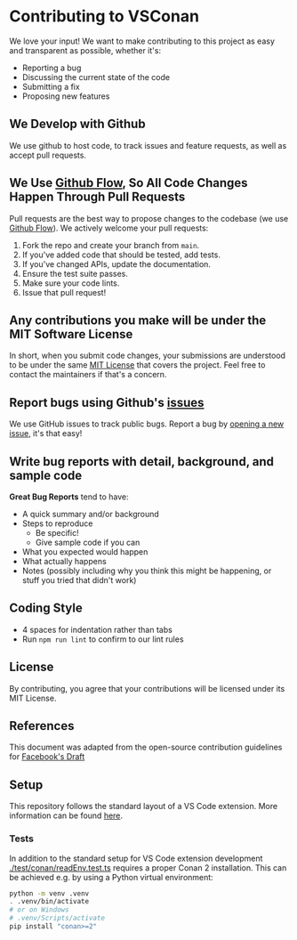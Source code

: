 # Contributing to VSConan
We love your input! We want to make contributing to this project as easy and transparent as possible, whether it's:

- Reporting a bug
- Discussing the current state of the code
- Submitting a fix
- Proposing new features

## We Develop with Github
We use github to host code, to track issues and feature requests, as well as accept pull requests.

## We Use [Github Flow](https://guides.github.com/introduction/flow/index.html), So All Code Changes Happen Through Pull Requests
Pull requests are the best way to propose changes to the codebase (we use [Github Flow](https://guides.github.com/introduction/flow/index.html)). We actively welcome your pull requests:

1. Fork the repo and create your branch from `main`.
2. If you've added code that should be tested, add tests.
3. If you've changed APIs, update the documentation.
4. Ensure the test suite passes.
5. Make sure your code lints.
6. Issue that pull request!

## Any contributions you make will be under the MIT Software License
In short, when you submit code changes, your submissions are understood to be under the same [MIT License](http://choosealicense.com/licenses/mit/) that covers the project. Feel free to contact the maintainers if that's a concern.

## Report bugs using Github's [issues](https://github.com/afri-bit/vsconan/issues)
We use GitHub issues to track public bugs. Report a bug by [opening a new issue](https://github.com/afri-bit/vsconan/issues/new), it's that easy!

## Write bug reports with detail, background, and sample code
**Great Bug Reports** tend to have:

- A quick summary and/or background
- Steps to reproduce
  - Be specific!
  - Give sample code if you can
- What you expected would happen
- What actually happens
- Notes (possibly including why you think this might be happening, or stuff you tried that didn't work)

## Coding Style
* 4 spaces for indentation rather than tabs
* Run `npm run lint` to confirm to our lint rules

## License
By contributing, you agree that your contributions will be licensed under its MIT License.

## References
This document was adapted from the open-source contribution guidelines for [Facebook's Draft]()

## Setup

This repository follows the standard layout of a VS Code extension.
More information can be found [here](https://code.visualstudio.com/api/get-started/extension-anatomy).

### Tests

In addition to the standard setup for VS Code extension development [./test/conan/readEnv.test.ts](./test/conan/readEnv.test.ts) requires a proper Conan 2 installation.
This can be achieved e.g. by using a Python virtual environment:

```sh
python -m venv .venv
. .venv/bin/activate
# or on Windows
# .venv/Scripts/activate
pip install "conan>=2"
```
